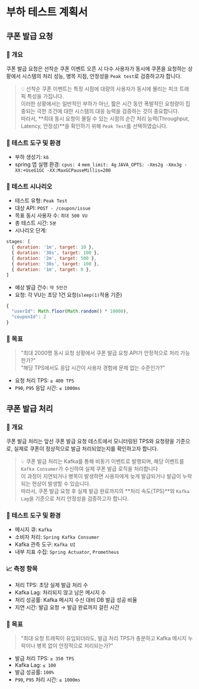 # 부하 테스트 계획서
## 쿠폰 발급 요청
### 📌 개요
쿠폰 발급 요청은 선착순 쿠폰 이벤트 오픈 시 다수 사용자가 동시에 쿠폰을 요청하는 상황에서 시스템의 처리 성능, 병목 지점, 안정성을 `Peak test`로 검증하고자 합니다.
> 💡 선착순 쿠폰 이벤트는 특정 시점에 대량의 사용자가 동시에 몰리는 피크 트래픽 특성을 가집니다.<br>
> 이러한 상황에서는 일반적인 부하가 아닌, 짧은 시간 동안 폭발적인 요청량이 집중되는 극한 조건에 대한 시스템의 대응 능력을 검증하는 것이 중요합니다.<br>
> 따라서, **최대 동시 요청이 몰릴 수 있는 시점의 순간 처리 능력(Throughput, Latency, 안정성)**을 확인하기 위해 `Peak Test`를 선택하였습니다.

### 🔧 테스트 도구 및 환경
- 부하 생성기: `k6`
- spring 앱 실행 환경: `cpus: 4` `mem_limit: 4g` `JAVA_OPTS: -Xms2g -Xmx3g -XX:+UseG1GC -XX:MaxGCPauseMillis=200`

### 🚙 테스트 시나리오
- 테스트 유형: `Peak Test`
- 대상 API: `POST - /coupon/issue`
- 목표 동시 사용자 수: `최대 500 VU`
- 총 테스트 시간: `5분`
- 시나리오 단계:
```javascript
stages: [
  { duration: '1m', target: 10 },
  { duration: '30s', target: 100 },
  { duration: '2m', target: 500 },
  { duration: '30s', target: 100 },
  { duration: '1m', target: 0 },
]
```
- 예상 발급 건수: `약 5만건`
- 요청: 각 VU는 초당 1건 요청(`sleep(1)`적용 기준)
```javascript
{
  "userId": Math.floor(Math.random() * 10000),
  "couponId": 2
}
```

### 🎯 목표
> "최대 2000명 동시 요청 상황에서 쿠폰 발급 요청 API가 안정적으로 처리 가능한가?"<br>
> "해당 TPS에서도 응답 시간이 사용자 경험에 문제 없는 수준인가?"
- 요청 처리 TPS: `≥ 400 TPS`
- `P90`, `P95` 응답 시간: `≤ 1000ms`

## 쿠폰 발급 처리
### 📌 개요
쿠폰 발급 처리는 앞선 쿠폰 발급 요청 테스트에서 모니터링된 TPS와 요청량을 기준으로, 실제로 쿠폰이 정상적으로 발급 처리되었는지를 확인하고자 합니다.
> 💡 쿠폰 발급 처리는 Kafka를 통해 비동기 이벤트로 발행되며, 해당 이벤트를 `Kafka Consumer`가 수신하여 실제 쿠폰 발급 로직을 처리합니다<br>
> 이 과정이 지연되거나 병목이 발생하면 사용자에게 늦게 발급되거나 발급이 누락되는 현상이 발생할 수 있습니다.<br>
> 따라서, 쿠폰 발급 요청 후 실제 발급 완료까지의 **처리 속도(TPS)**와 `Kafka Lag`을 기준으로 처리 안정성을 검증하고자 합니다.

### 🔧 테스트 도구 및 환경
- 메시지 큐: `Kafka`
- 소비자 처리: `Spring Kafka Consumer`
- Kafka 관측 도구: `Kafka UI`
- 내부 지표 수집: `Spring Actuator`, `Prometheus`

### 📈 측정 항목
- 처리 TPS: 초당 실제 발급 처리 수
- Kafka Lag: 	처리되지 않고 남은 메시지 수
- 처리 성공률: 	Kafka 메시지 수신 대비 DB 발급 성공 비율
- 지연 시간: 발급 요청 → 발급 완료까지 걸린 시간

### 🎯 목표
> "최대 요청 트래픽이 유입되더라도, 발급 처리 TPS가 충분하고 Kafka 메시지 누락이나 병목 없이 안정적으로 처리되는가?"
- 발급 처리 TPS: `≥ 350 TPS`
- Kafka Lag: `≤ 100`
- 발급 성공률: `100%`
- `P90`, `P95` 처리 시간: `≤ 1000ms`